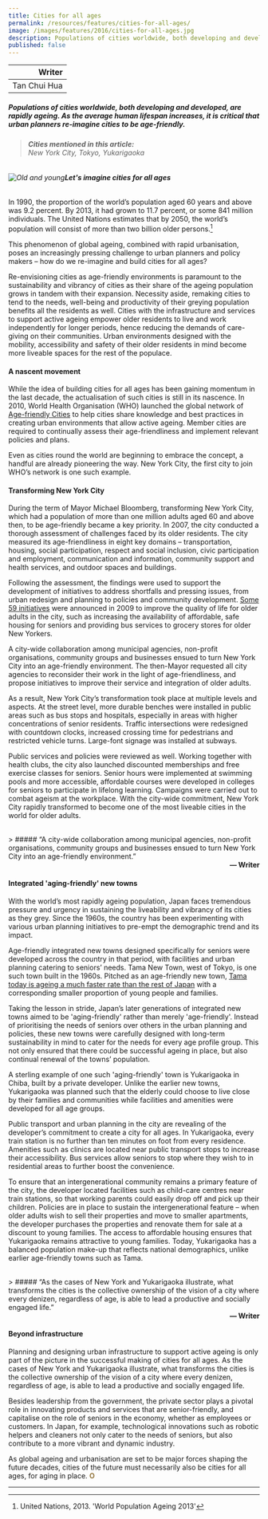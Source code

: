 ```yaml
---
title: Cities for all ages
permalink: /resources/features/cities-for-all-ages/
image: /images/features/2016/cities-for-all-ages.jpg
description: Populations of cities worldwide, both developing and developed, are rapidly ageing. As the average human lifespan increases, it is critical that urban planners re-imagine cities to be age-friendly.
published: false  
---
```


| Writer |
|---:|
| Tan Chui Hua |

##### Populations of cities worldwide, both developing and developed, are rapidly ageing. As the average human lifespan increases, it is critical that urban planners re-imagine cities to be age-friendly.

> ###### **Cities mentioned in this article:** <br> New York City, Tokyo, Yukarigaoka

###### ![Old and young](/images/features/2016/cities-for-all-ages.jpg/)**Let's imagine cities for all ages**

In 1990, the proportion of the world’s population aged 60 years and above was 9.2 percent. By 2013, it had grown to 11.7 percent, or some 841 million individuals. The United Nations estimates that by 2050, the world’s population will consist of more than two billion older persons.[^1]

This phenomenon of global ageing, combined with rapid urbanisation, poses an increasingly pressing challenge to urban planners and policy makers – how do we re-imagine and build cities for all ages?

Re-envisioning cities as age-friendly environments is paramount to the sustainability and vibrancy of cities as their share of the ageing population grows in tandem with their expansion. Necessity aside, remaking cities to tend to the needs, well-being and productivity of their greying population benefits all the residents as well. Cities with the infrastructure and services to support active ageing empower older residents to live and work independently for longer periods, hence reducing the demands of care-giving on their communities. Urban environments designed with the mobility, accessibility and safety of their older residents in mind become more liveable spaces for the rest of the populace.

#### **A nascent movement**

While the idea of building cities for all ages has been gaining momentum in the last decade, the actualisation of such cities is still in its nascence. In 2010, World Health Organisation (WHO) launched the global network of [Age-friendly Cities](https://extranet.who.int/agefriendlyworld/age-friendly-cities-framework/) to help cities share knowledge and best practices in creating urban environments that allow active ageing. Member cities are required to continually assess their age-friendliness and implement relevant policies and plans.

Even as cities round the world are beginning to embrace the concept, a handful are already pioneering the way. New York City, the first city to join WHO’s network is one such example.

#### **Transforming New York City**

During the term of Mayor Michael Bloomberg, transforming New York City, which had a population of more than one million adults aged 60 and above then, to be age-friendly became a key priority. In 2007, the city conducted a thorough assessment of challenges faced by its older residents. The city measured its age-friendliness in eight key domains – transportation, housing, social participation, respect and social inclusion, civic participation and employment, communication and information, community support and health services, and outdoor spaces and buildings.

Following the assessment, the findings were used to support the development of initiatives to address shortfalls and pressing issues, from urban redesign and planning to policies and community development. [Some 59 initiatives](http://www.agefriendlynyc.org/our-history.html) were announced in 2009 to improve the quality of life for older adults in the city, such as increasing the availability of affordable, safe housing for seniors and providing bus services to grocery stores for older New Yorkers.

A city-wide collaboration among municipal agencies, non-profit organisations, community groups and businesses ensued to turn New York City into an age-friendly environment. The then-Mayor requested all city agencies to reconsider their work in the light of age-friendliness, and propose initiatives to improve their service and integration of older adults.

As a result, New York City’s transformation took place at multiple levels and aspects. At the street level, more durable benches were installed in public areas such as bus stops and hospitals, especially in areas with higher concentrations of senior residents. Traffic intersections were redesigned with countdown clocks, increased crossing time for pedestrians and restricted vehicle turns. Large-font signage was installed at subways.

Public services and policies were reviewed as well. Working together with health clubs, the city also launched discounted memberships and free exercise classes for seniors. Senior hours were implemented at swimming pools and more accessible, affordable courses were developed in colleges for seniors to participate in lifelong learning. Campaigns were carried out to combat ageism at the workplace. With the city-wide commitment, New York City rapidly transformed to become one of the most liveable cities in the world for older adults.

<br>
> ##### “A city-wide collaboration among municipal agencies, non-profit organisations, community groups and businesses ensued to turn New York City into an age-friendly environment.”

<div align="right"><b>— Writer</b></div>

#### **Integrated 'aging-friendly' new towns**

With the world’s most rapidly ageing population, Japan faces tremendous pressure and urgency in sustaining the liveability and vibrancy of its cities as they grey. Since the 1960s, the country has been experimenting with various urban planning initiatives to pre-empt the demographic trend and its impact.

Age-friendly integrated new towns designed specifically for seniors were developed across the country in that period, with facilities and urban planning catering to seniors’ needs. Tama New Town, west of Tokyo, is one such town built in the 1960s. Pitched as an age-friendly new town, [Tama today is ageing a much faster rate than the rest of Japan](http://www.japantimes.co.jp/news/2005/01/01/national/tamas-population-fall-shows-how-baby-boom-is-bust/#.VrFTSrJ97Z4) with a corresponding smaller proportion of young people and families.

Taking the lesson in stride, Japan’s later generations of integrated new towns aimed to be 'aging-friendly' rather than merely 'age-friendly'. Instead of prioritising the needs of seniors over others in the urban planning and policies, these new towns were carefully designed with long-term sustainability in mind to cater for the needs for every age profile group. This not only ensured that there could be successful ageing in place, but also continual renewal of the towns’ population.

A sterling example of one such 'aging-friendly' town is Yukarigaoka in Chiba, built by a private developer. Unlike the earlier new towns, Yukarigaoka was planned such that the elderly could choose to live close by their families and communities while facilities and amenities were developed for all age groups.

Public transport and urban planning in the city are revealing of the developer’s commitment to create a city for all ages. In Yukarigaoka, every train station is no further than ten minutes on foot from every residence. Amenities such as clinics are located near public transport stops to increase their accessibility. Bus services allow seniors to stop where they wish to in residential areas to further boost the convenience.

To ensure that an intergenerational community remains a primary feature of the city, the developer located facilities such as child-care centres near train stations, so that working parents could easily drop off and pick up their children. Policies are in place to sustain the intergenerational feature – when older adults wish to sell their properties and move to smaller apartments, the developer purchases the properties and renovate them for sale at a discount to young families. The access to affordable housing ensures that Yukarigaoka remains attractive to young families. Today, Yukarigaoka has a balanced population make-up that reflects national demographics, unlike earlier age-friendly towns such as Tama.

<br>
> ##### “As the cases of New York and Yukarigaoka illustrate, what transforms the cities is the collective ownership of the vision of a city where every denizen, regardless of age, is able to lead a productive and socially engaged life.”

<div align="right"><b>— Writer</b></div>

#### **Beyond infrastructure**

Planning and designing urban infrastructure to support active ageing is only part of the picture in the successful making of cities for all ages. As the cases of New York and Yukarigaoka illustrate, what transforms the cities is the collective ownership of the vision of a city where every denizen, regardless of age, is able to lead a productive and socially engaged life.

Besides leadership from the government, the private sector plays a pivotal role in innovating products and services that are senior-friendly, and capitalise on the role of seniors in the economy, whether as employees or customers. In Japan, for example, technological innovations such as robotic helpers and cleaners not only cater to the needs of seniors, but also contribute to a more vibrant and dynamic industry.

As global ageing and urbanisation are set to be major forces shaping the future decades, cities of the future must necessarily also be cities for all ages, for aging in place. **<font color="#967942">O</font>**

---

[^1]: United Nations, 2013. 'World Population Ageing 2013'
